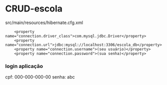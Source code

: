 # CRUD-escola

src/main/resources/hibernate.cfg.xml

	    <property name="connection.driver_class">com.mysql.jdbc.Driver</property>
		<property name="connection.url">jdbc:mysql://localhost:3306/escola_db</property>
		<property name="connection.username">(seu usuário)</property>
		<property name="connection.password">(sua senha)</property>

### login aplicação
cpf: 000-000-000-00
senha: abc
